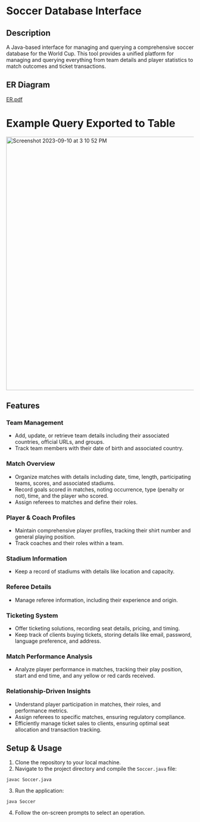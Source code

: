 # Soccer Database Interface

## Description
A Java-based interface for managing and querying a comprehensive soccer database for the World Cup. This tool provides a unified platform for managing and querying everything from team details and player statistics to match outcomes and ticket transactions. 

## ER Diagram
[ER.pdf](https://github.com/kianfattahy/Soccer_Database/files/12570031/ER.pdf)
# Example Query Exported to Table
<img width="681" alt="Screenshot 2023-09-10 at 3 10 52 PM" src="https://github.com/kianfattahy/Soccer_Database/assets/94335877/0c159bd7-2f06-4b6d-9559-1b31cfbd0ddd">

## Features

### Team Management
- Add, update, or retrieve team details including their associated countries, official URLs, and groups.
- Track team members with their date of birth and associated country.

### Match Overview
- Organize matches with details including date, time, length, participating teams, scores, and associated stadiums.
- Record goals scored in matches, noting occurrence, type (penalty or not), time, and the player who scored.
- Assign referees to matches and define their roles.

### Player & Coach Profiles
- Maintain comprehensive player profiles, tracking their shirt number and general playing position.
- Track coaches and their roles within a team.

### Stadium Information
- Keep a record of stadiums with details like location and capacity.

### Referee Details
- Manage referee information, including their experience and origin.

### Ticketing System
- Offer ticketing solutions, recording seat details, pricing, and timing.
- Keep track of clients buying tickets, storing details like email, password, language preference, and address.

### Match Performance Analysis
- Analyze player performance in matches, tracking their play position, start and end time, and any yellow or red cards received.

### Relationship-Driven Insights
- Understand player participation in matches, their roles, and performance metrics.
- Assign referees to specific matches, ensuring regulatory compliance.
- Efficiently manage ticket sales to clients, ensuring optimal seat allocation and transaction tracking.

## Setup & Usage
1. Clone the repository to your local machine.
2. Navigate to the project directory and compile the `Soccer.java` file:
```
javac Soccer.java
```
3. Run the application:
```
java Soccer
```
4. Follow the on-screen prompts to select an operation.
